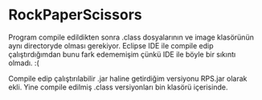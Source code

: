# RockPaperScissors


Program compile edildikten sonra .class dosyalarının ve image klasörünün aynı directoryde olması gerekiyor.
Eclipse IDE ile compile edip çalıştırdığımdan bunu fark edememişim çünkü IDE ile böyle bir sıkıntı olmadı. :(


Compile edip çalıştırılabilir .jar haline getirdiğim versiyonu RPS.jar olarak ekli.
Yine compile edilmiş .class versiyonları bin klasörü içerisinde.

 
